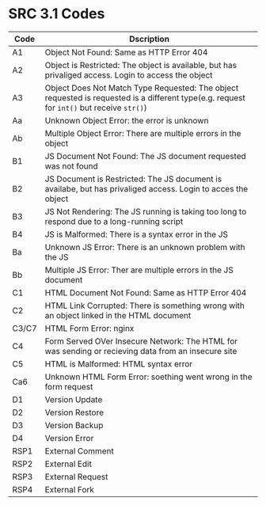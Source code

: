 # SRC 3.1 Codes
| Code | Dscription |
| --- | --- |
| A1 | Object Not Found: Same as HTTP Error 404 |
| A2 | Object is Restricted: The object is available, but has privaliged access. Login to access the object|
| A3 | Object Does Not Match Type Requested: The object requested is requested is a different type(e.g. request for `int()` but receive `str()`)|
| Aa | Unknown Object Error: the error is unknown |
| Ab | Multiple Object Error: There are multiple errors in the object |
| B1 | JS Document Not Found: The JS document requested was not found |
| B2 | JS Document is Restricted: The JS document is availabe, but has privaliged access. Login to acces the object |
| B3 | JS Not Rendering: The JS running is taking too long to respond due to a long-running script |
| B4 | JS is Malformed: There is a syntax error in the JS |
| Ba | Unknown JS Error: There is an unknown problem with the JS |
| Bb | Multiple JS Error: Ther are multiple errors in the JS document |
| C1 | HTML Document Not Found: Same as HTTP Error 404 |
| C2 | HTML Link Corrupted: There is something wrong with an object linked in the HTML document |
| C3/C7 | HTML Form Error: nginx |
| C4 | Form Served OVer Insecure Network: The HTML for was sending or recieving data from an insecure site |
| C5 | HTML is Malformed: HTML syntax error |
| Ca6 | Unknown HTML Form Error: soething went wrong in the form request |
| D1 | Version Update |
| D2 | Version Restore |
| D3 | Version Backup |
| D4 | Version Error |
| RSP1 | External Comment |
| RSP2 | External Edit |
| RSP3 | External Request |
| RSP4 | External Fork |
